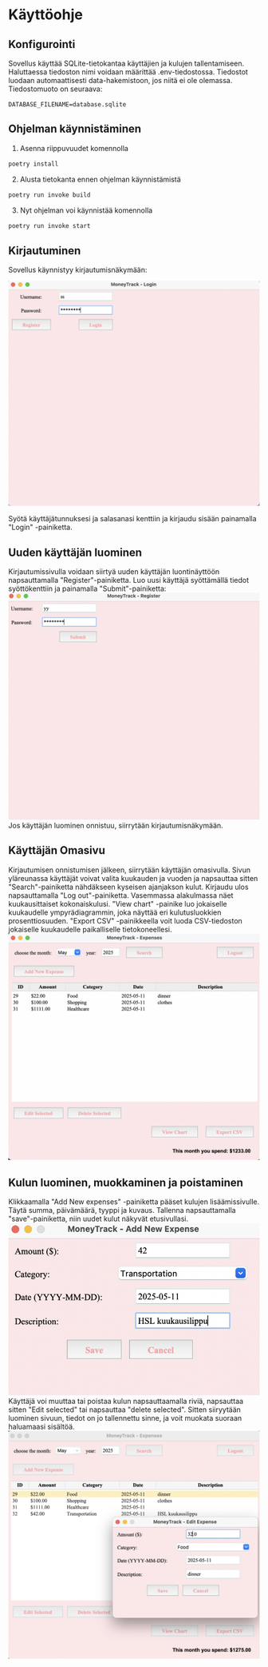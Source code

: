 # Käyttöohje

## Konfigurointi
Sovellus käyttää SQLite-tietokantaa käyttäjien ja kulujen tallentamiseen. Haluttaessa tiedoston nimi voidaan määrittää .env-tiedostossa. Tiedostot luodaan automaattisesti data-hakemistoon, jos niitä ei ole olemassa. Tiedostomuoto on seuraava:
```
DATABASE_FILENAME=database.sqlite
```

## Ohjelman käynnistäminen

1. Asenna riippuvuudet komennolla
```bash
poetry install
```
2. Alusta tietokanta ennen ohjelman käynnistämistä
```bash
poetry run invoke build
```
3. Nyt ohjelman voi käynnistää komennolla
```bash
poetry run invoke start
```

## Kirjautuminen

Sovellus käynnistyy kirjautumisnäkymään:

![](./pics/kayttoohje_loginview.png)

Syötä käyttäjätunnuksesi ja salasanasi kenttiin ja kirjaudu sisään painamalla "Login" -painiketta.

## Uuden käyttäjän luominen

Kirjautumissivulla voidaan siirtyä uuden käyttäjän luontinäyttöön napsauttamalla "Register"-painiketta. Luo uusi käyttäjä syöttämällä tiedot syöttökenttiin ja painamalla "Submit"-painiketta:
![](./pics/kayttoohje_registerview.png)
Jos käyttäjän luominen onnistuu, siirrytään kirjautumisnäkymään.

## Käyttäjän Omasivu
Kirjautumisen onnistumisen jälkeen, siirrytään käyttäjän omasivulla. Sivun yläreunassa käyttäjät voivat valita kuukauden ja vuoden ja napsauttaa sitten "Search"-painiketta nähdäkseen kyseisen ajanjakson kulut. Kirjaudu ulos napsauttamalla "Log out"-painiketta. Vasemmassa alakulmassa näet kuukausittaiset kokonaiskulusi. "View chart" -painike luo jokaiselle kuukaudelle ympyrädiagrammin, joka näyttää eri kulutusluokkien prosenttiosuuden. "Export CSV" -painikkeella voit luoda CSV-tiedoston jokaiselle kuukaudelle paikalliselle tietokoneellesi.
![](./pics/kayttoohje_omasivu.png)

## Kulun luominen, muokkaminen ja poistaminen
Klikkaamalla "Add New expenses" -painiketta pääset kulujen lisäämissivulle. Täytä summa, päivämäärä, tyyppi ja kuvaus. Tallenna napsauttamalla "save"-painiketta, niin uudet kulut näkyvät etusivullasi.
![](./pics/kayttoohje_addingview.png)
Käyttäjä voi muuttaa tai poistaa kulun napsauttaamalla riviä, napsauttaa sitten "Edit selected" tai napsauttaa "delete selected". Sitten siiryytään luominen sivuun, tiedot on jo tallennettu sinne, ja voit muokata suoraan haluamaasi sisältöä.
![](./pics/kayttoohje_expensesview.png)
